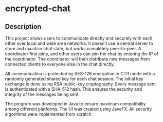 # encrypted-chat

## Description
This project allows users to communicate directly and securely with each other over local and wide area networks. It doesn’t use a central server to store and maintain chat state, but works completely peer-to-peer. A coordinator first joins, and other users can join the chat by entering the IP of the coordinator. The coordinator will then distribute new messages from connected clients to everyone else in the chat directly.

All communication is protected by AES-128 encryption in CTR mode with a randomly generated shared key for each chat session. The initial key exchange is done using RSA public-key cryptography. Every message sent is authenticated with a SHA-512 hash. This ensures the security and integrity of the messages being sent.

The program was developed in Java to ensure maximum compatibility among different platforms. The UI was created using JavaFX. All security algorithms were implemented from scratch.
